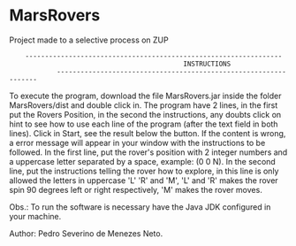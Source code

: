 # MarsRovers
Project made to a selective process on ZUP

        -----------------------------------------------------------------
				                    			INSTRUCTIONS
				-----------------------------------------------------------------

To execute the program, download the file MarsRovers.jar inside the folder MarsRovers/dist and double click in. The program have 2 lines, in the first put the Rovers Position, in the second the instructions, any doubts click on hint to see how to use each line of the program (after the text field in both lines). Click in Start, see the result below the button. If the content is wrong, a error message will appear in your window with the instructions to be followed.
In the first line, put the rover's position with 2 integer numbers and a uppercase letter separated by a space, example: (0 0 N).
In the second line, put the instructions telling the rover how to explore, in this line is only allowed the letters in uppercase 'L' 'R' and 'M', 'L' and 'R' makes the rover spin 90 degrees left or right respectively, 'M' makes the rover moves.

Obs.: To run the software is necessary have the Java JDK configured in your machine.

Author: Pedro Severino de Menezes Neto.
